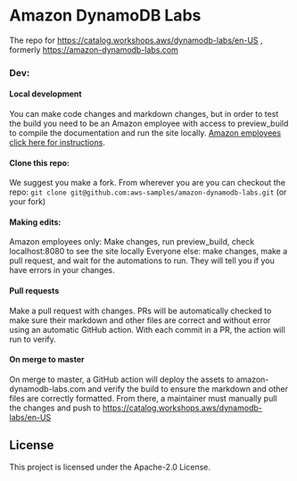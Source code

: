 # Amazon DynamoDB Labs
The repo for https://catalog.workshops.aws/dynamodb-labs/en-US , formerly https://amazon-dynamodb-labs.com

### Dev:

#### Local development
You can make code changes and markdown changes, but in order to test the build you need to be an Amazon employee with access to preview_build to compile the documentation and run the site locally. [Amazon employees click here for instructions](https://tiny.amazon.com/16x21plc5).

#### Clone this repo:
We suggest you make a fork. From wherever you are you can checkout the repo:
`git clone git@github.com:aws-samples/amazon-dynamodb-labs.git` (or your fork)

#### Making edits:
Amazon employees only: Make changes, run preview_build, check localhost:8080 to see the site locally
Everyone else: make changes, make a pull request, and wait for the automations to run. They will tell you if you have errors in your changes.

#### Pull requests
Make a pull request with changes. PRs will be automatically checked to make sure their markdown and other files are correct and without error using an automatic GitHub action. With each commit in a PR, the action will run to verify.

#### On merge to master

On merge to master, a GitHub action will deploy the assets to amazon-dynamodb-labs.com and verify the build to ensure the markdown and other files are correctly formatted. From there, a maintainer must manually pull the changes and push to https://catalog.workshops.aws/dynamodb-labs/en-US

## License
This project is licensed under the Apache-2.0 License.
